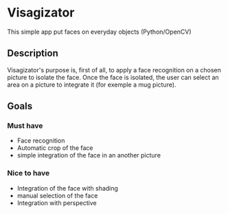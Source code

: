 # Visagizator
This simple app put faces on everyday objects (Python/OpenCV)

## Description
Visagizator's purpose is, first of all, to apply a face recognition on a chosen picture to isolate the face.
Once the face is isolated, the user can select an area on a picture to integrate it (for exemple a mug picture).

## Goals

### Must have

* Face recognition
* Automatic crop of the face
* simple integration of the face in an another picture

### Nice to have

* Integration of the face with shading
* manual selection of the face
* Integration with perspective
